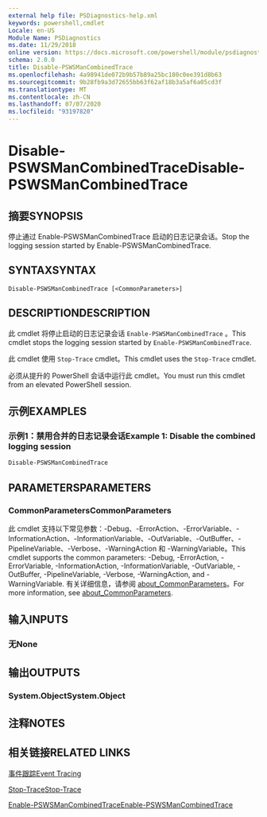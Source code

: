 ```yaml
---
external help file: PSDiagnostics-help.xml
keywords: powershell,cmdlet
Locale: en-US
Module Name: PSDiagnostics
ms.date: 11/29/2018
online version: https://docs.microsoft.com/powershell/module/psdiagnostics/disable-pswsmancombinedtrace?view=powershell-5.1&WT.mc_id=ps-gethelp
schema: 2.0.0
title: Disable-PSWSManCombinedTrace
ms.openlocfilehash: 4a98941de072b9b57b89a25bc180c0ee391d8b63
ms.sourcegitcommit: 9b28fb9a3d72655bb63f62af18b3a5af6a05cd3f
ms.translationtype: MT
ms.contentlocale: zh-CN
ms.lasthandoff: 07/07/2020
ms.locfileid: "93197820"
---
```

# <span data-ttu-id="634c4-103">Disable-PSWSManCombinedTrace</span><span class="sxs-lookup"><span data-stu-id="634c4-103">Disable-PSWSManCombinedTrace</span></span>

## <span data-ttu-id="634c4-104">摘要</span><span class="sxs-lookup"><span data-stu-id="634c4-104">SYNOPSIS</span></span>
<span data-ttu-id="634c4-105">停止通过 Enable-PSWSManCombinedTrace 启动的日志记录会话。</span><span class="sxs-lookup"><span data-stu-id="634c4-105">Stop the logging session started by Enable-PSWSManCombinedTrace.</span></span>

## <span data-ttu-id="634c4-106">SYNTAX</span><span class="sxs-lookup"><span data-stu-id="634c4-106">SYNTAX</span></span>

```
Disable-PSWSManCombinedTrace [<CommonParameters>]
```

## <span data-ttu-id="634c4-107">DESCRIPTION</span><span class="sxs-lookup"><span data-stu-id="634c4-107">DESCRIPTION</span></span>

<span data-ttu-id="634c4-108">此 cmdlet 将停止启动的日志记录会话 `Enable-PSWSManCombinedTrace` 。</span><span class="sxs-lookup"><span data-stu-id="634c4-108">This cmdlet stops the logging session started by `Enable-PSWSManCombinedTrace`.</span></span>

<span data-ttu-id="634c4-109">此 cmdlet 使用 `Stop-Trace` cmdlet。</span><span class="sxs-lookup"><span data-stu-id="634c4-109">This cmdlet uses the `Stop-Trace` cmdlet.</span></span>

<span data-ttu-id="634c4-110">必须从提升的 PowerShell 会话中运行此 cmdlet。</span><span class="sxs-lookup"><span data-stu-id="634c4-110">You must run this cmdlet from an elevated PowerShell session.</span></span>

## <span data-ttu-id="634c4-111">示例</span><span class="sxs-lookup"><span data-stu-id="634c4-111">EXAMPLES</span></span>

### <span data-ttu-id="634c4-112">示例1：禁用合并的日志记录会话</span><span class="sxs-lookup"><span data-stu-id="634c4-112">Example 1: Disable the combined logging session</span></span>

```powershell
Disable-PSWSManCombinedTrace
```

## <span data-ttu-id="634c4-113">PARAMETERS</span><span class="sxs-lookup"><span data-stu-id="634c4-113">PARAMETERS</span></span>

### <span data-ttu-id="634c4-114">CommonParameters</span><span class="sxs-lookup"><span data-stu-id="634c4-114">CommonParameters</span></span>

<span data-ttu-id="634c4-115">此 cmdlet 支持以下常见参数：-Debug、-ErrorAction、-ErrorVariable、-InformationAction、-InformationVariable、-OutVariable、-OutBuffer、-PipelineVariable、-Verbose、-WarningAction 和 -WarningVariable。</span><span class="sxs-lookup"><span data-stu-id="634c4-115">This cmdlet supports the common parameters: -Debug, -ErrorAction, -ErrorVariable, -InformationAction, -InformationVariable, -OutVariable, -OutBuffer, -PipelineVariable, -Verbose, -WarningAction, and -WarningVariable.</span></span> <span data-ttu-id="634c4-116">有关详细信息，请参阅 [about_CommonParameters](https://go.microsoft.com/fwlink/?LinkID=113216)。</span><span class="sxs-lookup"><span data-stu-id="634c4-116">For more information, see [about_CommonParameters](https://go.microsoft.com/fwlink/?LinkID=113216).</span></span>

## <span data-ttu-id="634c4-117">输入</span><span class="sxs-lookup"><span data-stu-id="634c4-117">INPUTS</span></span>

### <span data-ttu-id="634c4-118">无</span><span class="sxs-lookup"><span data-stu-id="634c4-118">None</span></span>

## <span data-ttu-id="634c4-119">输出</span><span class="sxs-lookup"><span data-stu-id="634c4-119">OUTPUTS</span></span>

### <span data-ttu-id="634c4-120">System.Object</span><span class="sxs-lookup"><span data-stu-id="634c4-120">System.Object</span></span>

## <span data-ttu-id="634c4-121">注释</span><span class="sxs-lookup"><span data-stu-id="634c4-121">NOTES</span></span>

## <span data-ttu-id="634c4-122">相关链接</span><span class="sxs-lookup"><span data-stu-id="634c4-122">RELATED LINKS</span></span>

[<span data-ttu-id="634c4-123">事件跟踪</span><span class="sxs-lookup"><span data-stu-id="634c4-123">Event Tracing</span></span>](/windows/desktop/ETW/event-tracing-portal)

[<span data-ttu-id="634c4-124">Stop-Trace</span><span class="sxs-lookup"><span data-stu-id="634c4-124">Stop-Trace</span></span>](stop-trace.md)

[<span data-ttu-id="634c4-125">Enable-PSWSManCombinedTrace</span><span class="sxs-lookup"><span data-stu-id="634c4-125">Enable-PSWSManCombinedTrace</span></span>](Enable-PSWSManCombinedTrace.md)
